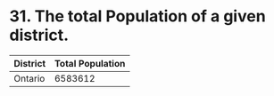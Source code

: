 # 31. The total Population of a given district.

| District | Total Population |
| --- | --- |
| Ontario | 6583612 |
